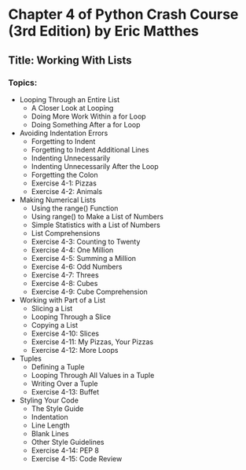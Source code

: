 # Chapter 4 of Python Crash Course (3rd Edition) by Eric Matthes  

## Title: Working With Lists  

### Topics:  
* Looping Through an Entire List  
  - A Closer Look at Looping  
  - Doing More Work Within a for Loop  
  - Doing Something After a for Loop  
* Avoiding Indentation Errors  
  - Forgetting to Indent  
  - Forgetting to Indent Additional Lines  
  - Indenting Unnecessarily  
  - Indenting Unnecessarily After the Loop  
  - Forgetting the Colon  
  - Exercise 4-1: Pizzas  
  - Exercise 4-2: Animals  
* Making Numerical Lists  
  - Using the range() Function  
  - Using range() to Make a List of Numbers  
  - Simple Statistics with a List of Numbers  
  - List Comprehensions  
  - Exercise 4-3: Counting to Twenty  
  - Exercise 4-4: One Million  
  - Exercise 4-5: Summing a Million  
  - Exercise 4-6: Odd Numbers  
  - Exercise 4-7: Threes  
  - Exercise 4-8: Cubes  
  - Exercise 4-9: Cube Comprehension  
* Working with Part of a List  
  - Slicing a List  
  - Looping Through a Slice  
  - Copying a List  
  - Exercise 4-10: Slices  
  - Exercise 4-11: My Pizzas, Your Pizzas  
  - Exercise 4-12: More Loops  
* Tuples  
  - Defining a Tuple  
  - Looping Through All Values in a Tuple  
  - Writing Over a Tuple  
  - Exercise 4-13: Buffet  
* Styling Your Code
  - The Style Guide
  - Indentation
  - Line Length
  - Blank Lines
  - Other Style Guidelines
  - Exercise 4-14: PEP 8
  - Exercise 4-15: Code Review